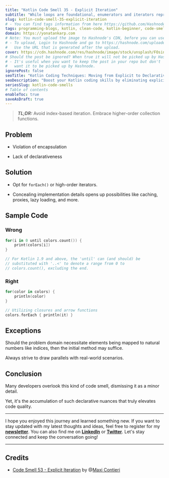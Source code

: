 ```yaml
---
title: "Kotlin Code Smell 35 - Explicit Iteration"
subtitle: "While loops are foundational, enumerators and iterators represent progression."
slug: kotlin-code-smell-35-explicit-iteration
# - You can find tags information from here https://github.com/Hashnode/support/blob/main/misc/tags.json
tags: programming-blogs, kotlin, clean-code, kotlin-beginner, code-smell-1
domain: https://yonatankarp.com
# Note: You must upload the image to Hashnode's CDN, before you can use it here.
# - To upload, Login to Hashnode and go to https://hashnode.com/uploader
#   Use the URL that is generated after the upload.
cover: https://cdn.hashnode.com/res/hashnode/image/stock/unsplash/FOsina4f7qM/upload/c37139d31191c8b8ab90c24697abff6e.jpeg
# Should the post be ignored? When true it will not be picked up by Hashnode.
# - It's useful when you want to keep the post in your repo but don't
#   want it to be picked up by Hashnode.
ignorePost: false
seoTitle: "Kotlin Coding Techniques: Moving from Explicit to Declarative Iteratio"
seoDescription: "Boost your Kotlin coding skills by eliminating explicit iteration and embracing higher-order collection functions for cleaner, more efficient code."
seriesSlug: kotlin-code-smells
# Table of contents
enableToc: true
saveAsDraft: true
---
```


> ***TL;DR:*** Avoid index-based iteration. Embrace higher-order collection functions.

## Problem

* Violation of encapsulation

* Lack of declarativeness


## Solution

* Opt for `forEach()` or high-order iterators.

* Concealing implementation details opens up possibilities like caching, proxies, lazy loading, and more.


## Sample Code

### Wrong

```kotlin
for(i in 0 until colors.count()) {
    print(colors[i])
}

// For Kotlin 1.9 and above, the 'until' can (and should) be
// substituted with '..<' to denote a range from 0 to 
// colors.count(), excluding the end.
```

### Right

```kotlin
for(color in colors) {
    println(color)
}

// Utilizing closures and arrow functions
colors.forEach { println(it) }
```

## Exceptions

Should the problem domain necessitate elements being mapped to natural numbers like indices, then the initial method may suffice.

Always strive to draw parallels with real-world scenarios.

## Conclusion

Many developers overlook this kind of code smell, dismissing it as a minor detail.

Yet, it's the accumulation of such declarative nuances that truly elevates code quality.

---

I hope you enjoyed this journey and learned something new. If you want to stay updated with my latest thoughts and ideas, feel free to register for my [**newsletter**](https://yonatankarp.com/newsletter). You can also find me on [**LinkedIn**](https://www.linkedin.com/in/yonatankarp/) or [**Twitter**](https://twitter.com/yonatan_karp). Let's stay connected and keep the conversation going!

---

## Credits

* [Code Smell 53 - Explicit Iteration](https://maximilianocontieri.com/code-smell-53-explicit-iteration) by @[Maxi Contieri](@mcsee)
